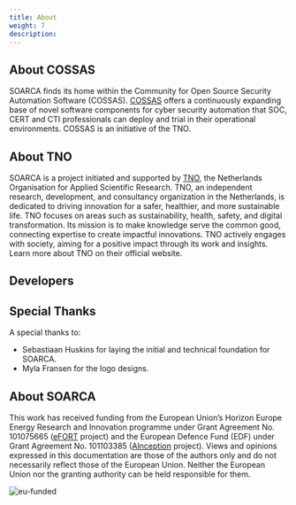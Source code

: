 ```yaml
---
title: About
weight: 7
description: 
---
```


## About COSSAS

SOARCA finds its home within the Community for Open Source Security Automation Software (COSSAS). [COSSAS](https://cossas-project.org/') offers a continuously expanding base of novel software components for cyber security automation that SOC, CERT and CTI professionals can deploy and trial in their operational environments. COSSAS is an initiative of the TNO. 

## About TNO

SOARCA is a project initiated and supported by [TNO](https://tno.nl), the Netherlands Organisation for Applied Scientific Research. TNO, an independent research, development, and consultancy organization in the Netherlands, is dedicated to driving innovation for a safer, healthier, and more sustainable life. TNO focuses on areas such as sustainability, health, safety, and digital transformation. Its mission is to make knowledge serve the common good, connecting expertise to create impactful innovations. TNO actively engages with society, aiming for a positive impact through its work and insights. Learn more about TNO on their official website.


## Developers 

## Special Thanks

A special thanks to:

- Sebastiaan Huskins for laying the initial and technical foundation for SOARCA. 
- Myla Fransen for the logo designs. 

## About SOARCA 



This work has received funding from the European Union’s Horizon Europe Energy Research and Innovation programme under Grant Agreement No. 101075665 ([eFORT](https://efort-project.eu/) project) and the European Defence Fund (EDF) under Grant Agreement No. 101103385 ([AInception](https://www.ainception.eu/) project). Views and opinions expressed in this documentation are those of the authors only and do not necessarily reflect those of the European Union. Neither the European Union nor the granting authority can be held responsible for them.

![eu-funded](/SOARCA/images/eu-funded-logo.png)
